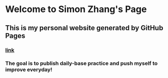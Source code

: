 # Welcome to Simon Zhang's Page

## This is my personal website generated by GitHub Pages

### [link](https://simonzhang0428.github.io/)

### The goal is to publish daily-base practice and push myself to improve everyday!
